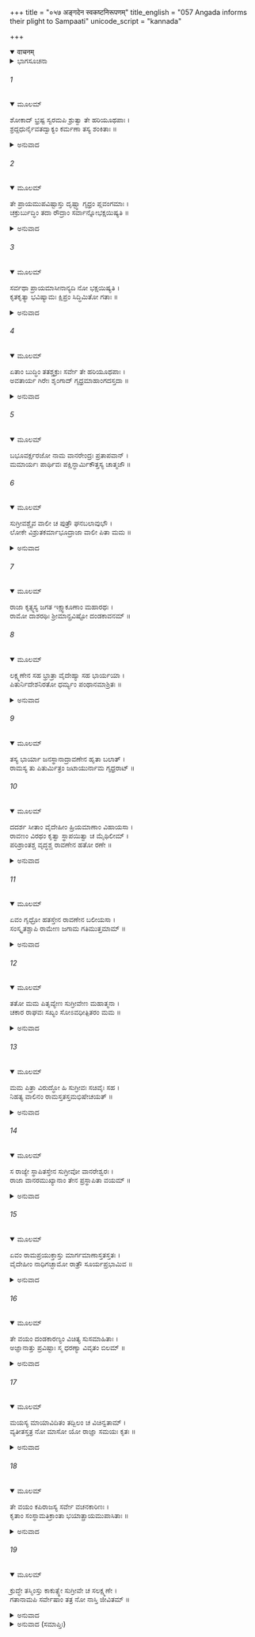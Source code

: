 +++
title = "०५७ अङ्गदेन स्वकष्टनिरूपणम्"
title_english = "057 Angada informs their plight to Sampaati"
unicode_script = "kannada"

+++
<details open><summary>वाचनम्</summary>

<div class="audioEmbed"  caption="श्रीराम-हरिसीताराममूर्ति-घनपाठिभ्यां वचनम्" src="https://archive.org/download/Ramayana-recitation-Sriram-harisItArAmamUrti-Ghanapaati-v2/Kanda_4/Kanda_4_KSK-057-Angada_informs_their_plight_to_Sampaati.mp3"></div>
</details>



<details><summary>ಭಾಗಸೂಚನಾ</summary>

ಅಂಗದನು ಸಂಪಾತಿಯನ್ನು ಪರ್ವತದಿಂದ ಕೆಳಗಿಳಿಸಿ ಜಟಾಯುವಿನ ಮರಣದ ಕಾರಣವನ್ನೂ, ರಾಮ-ಸುಗ್ರೀವರ ಸಖ್ಯವನ್ನು, ವಾಲಿಯ ವಧೆಯನ್ನು ತಿಳಿಸಿ, ತಮ್ಮ ಪ್ರಾಯೋಪವೇಶದ ಕಾರಣವನ್ನು ತಿಳಿಸಿದುದು
</details>

###### 1


<details open><summary>ಮೂಲಮ್</summary>

ಶೋಕಾದ್ ಭ್ರಷ್ಟ ಸ್ವರಮಪಿ ಶ್ರುತ್ವಾ ತೇ ಹರಿಯೂಥಪಾಃ ।  
ಶ್ರದ್ದಧುರ್ನೈವತದ್ವಾಕ್ಯಂ ಕರ್ಮಣಾ ತಸ್ಯ ಶಂಕಿತಾಃ ॥
</details>

<details><summary>ಅನುವಾದ</summary>

ಶೋಕದ ಕಾರಣದಿಂದ ವಿಕೃತ ಸ್ವರದಿಂದ ಹೇಳಿದ ಸಂಪಾತಿಯ ಮಾತನ್ನು ಕೇಳಿಯೂ ವಾನರ ಯೂಥಪತಿಗಳು ಅದನ್ನು ನಂಬಲಿಲ್ಲ; ಏಕೆಂದರೆ ಅವರು ಅವನ ಕರ್ಮದಿಂದ ಶಂಕಿತರಾಗಿದ್ದರು.॥1॥
</details>

###### 2


<details open><summary>ಮೂಲಮ್</summary>

ತೇ ಪ್ರಾಯಮುಪವಿಷ್ಟಾಸ್ತು ದೃಷ್ಟ್ವಾ ಗೃಧ್ರಂ ಪ್ಲವಂಗಮಾಃ ।  
ಚಕ್ರುರ್ಬುದ್ಧಿಂ ತದಾ ರೌದ್ರಾಂ ಸರ್ವಾನ್ನೋಭಕ್ಷಯಿಷ್ಯತಿ ॥
</details>

<details><summary>ಅನುವಾದ</summary>

ಆಮರಣ ಉಪವಾಸಕ್ಕಾಗಿ ಕುಳಿತಿರುವ ವಾನರರು ಆ ಗೃಧ್ರನನ್ನು ನೋಡಿ ‘ಇದು ನಮ್ಮೆಲ್ಲರನ್ನು ತಿಂದು ಬಿಡಲಿಕ್ಕಿಲ್ಲವಲ್ಲ’ ಎಂಬ ಭಯಂಕರ ಮಾತು ಯೋಚಿಸಿದರು.॥2॥
</details>

###### 3


<details open><summary>ಮೂಲಮ್</summary>

ಸರ್ವಥಾ ಪ್ರಾಯಮಾಸೀನಾನ್ಯದಿ ನೋ ಭಕ್ಷಯಿಷ್ಯತಿ ।  
ಕೃತಕೃತ್ಯಾ ಭವಿಷ್ಯಾಮಃ ಕ್ಷಿಪ್ರಂ ಸಿದ್ಧಿಮಿತೋ ಗತಾಃ ॥
</details>

<details><summary>ಅನುವಾದ</summary>

ಸರಿ, ನಾವಾದರೋ ಎಲ್ಲ ಪ್ರಕಾರದಿಂದ ಉಪವಾಸದ ವ್ರತವನ್ನು ಕೈಗೊಂಡು ಕುಳಿತಿದ್ದೇವೆ. ಈ ಪಕ್ಷಿಯು ನಮ್ಮನ್ನು ತಿಂದುಬಿಟ್ಟರೆ ನಮ್ಮ ಕಾರ್ಯವೂ ಆಗುವುದು. ನಮಗೆ ಬೇಗನೇ ಸಿದ್ಧಿ ದೊರಕುವುದು.॥3॥
</details>

###### 4


<details open><summary>ಮೂಲಮ್</summary>

ಏತಾಂ ಬುದ್ಧಿಂ ತತಶ್ಚಕ್ರುಃ ಸರ್ವೇ ತೇ ಹರಿಯೂಥಪಾಃ ।  
ಅವತಾರ್ಯ ಗಿರೇಃ ಶೃಂಗಾದ್ ಗೃಧ್ರಮಾಹಾಂಗದಸ್ತದಾ ॥
</details>

<details><summary>ಅನುವಾದ</summary>

ಮತ್ತೆ ಆ ಸಮಸ್ತ ವಾನರ ಯೂಥಪತಿಗಳು ಹೀಗೆ ನಿಶ್ಚಯಿಸಿ, ಆ ಗೃಧ್ರನನ್ನು ಆ ಪರ್ವತ ಶಿಖರದಿಂದ ಕೆಳಗಿಳಿಸಿ ಅಂಗದನು ಹೇಳಿದನು .॥4॥
</details>

###### 5


<details open><summary>ಮೂಲಮ್</summary>

ಬಭೂವರ್ಕ್ಷರಜೋ ನಾಮ ವಾನರೇಂದ್ರಃ ಪ್ರತಾಪವಾನ್ ।  
ಮಮಾರ್ಯಃ ಪಾರ್ಥಿವಃ ಪಕ್ಷಿನ್ಧಾರ್ಮಿಕೌತ್ತಸ್ಯ ಚಾತ್ಮಜೌ ॥
</details>

###### 6


<details open><summary>ಮೂಲಮ್</summary>

ಸುಗ್ರೀವಶ್ಚೈವ ವಾಲೀ ಚ ಪುತ್ರೌ ಘನಬಲಾವುಭೌ ।  
ಲೋಕೇ ವಿಶ್ರುತಕರ್ಮಾಭೂದ್ರಾಜಾ ವಾಲೀ ಪಿತಾ ಮಮ ॥
</details>

<details><summary>ಅನುವಾದ</summary>

ಪಕ್ಷಿರಾಜನೇ! ಮೊದಲು ಓರ್ವ ಪ್ರತಾಪಿ ಋಕ್ಷರಾಜನೆಂಬ ವಾನರ ರಾಜನಾಗಿ ಹೋಗಿದ್ದನು. ಋಕ್ಷರಾಜನು ನನಗೆ ತಾತನಾಗಬೇಕು. ಅವರಿಗೆ ವಾಲಿ ಮತ್ತು ಸುಗ್ರೀವರೆಂಬ ಇಬ್ಬರು ಧರ್ಮಾತ್ಮಾ ಪುತ್ರರಾದರು. ಅವರಲ್ಲಿ ವಾಲಿಯು ನನ್ನ ತಂದೆಯು. ಜಗತ್ತಿನಲ್ಲಿ ತನ್ನ ಪರಾಕ್ರಮದಿಂದ ಅವನ ಖ್ಯಾತಿ ಬಹಳವಾಗಿತ್ತು.॥5-6॥
</details>

###### 7


<details open><summary>ಮೂಲಮ್</summary>

ರಾಜಾ ಕೃತ್ಸ್ನಸ್ಯ ಜಗತ ಇಕ್ಷ್ವಾಕೂಣಾಂ ಮಹಾರಥಃ ।  
ರಾಮೋ ದಾಶರಥಿಃ ಶ್ರೀಮಾನ್ಪ್ರವಿಷ್ಟೋ ದಂಡಕಾವನಮ್ ॥
</details>

###### 8


<details open><summary>ಮೂಲಮ್</summary>

ಲಕ್ಷ್ಮಣೇನ ಸಹ ಭ್ರಾತ್ರಾ ವೈದೇಹ್ಯಾ ಸಹ ಭಾರ್ಯಯಾ ।  
ಪಿತುರ್ನಿದೇಶನಿರತೋ ಧರ್ಮ್ಯಂ ಪಂಥಾನಮಾಶ್ರಿತಃ ॥
</details>

<details><summary>ಅನುವಾದ</summary>

ಇಂದಿನಿಂದ ಕೆಲವು ವರ್ಷಗಳ ಹಿಂದೆ ಇಕ್ಷ್ವಾಕುವಂಶದ ಮಹಾರಥೀ ವೀರ, ಸಂಪೂರ್ಣ ಜಗತ್ತಿನ ರಾಜನಾದ ದಶರಥ ಕುಮಾರ ಶ್ರೀಮಾನ್ ರಾಮಚಂದ್ರನು ಪಿತೃವಾಕ್ಯಪಾಲನೆಯಲ್ಲಿ ತತ್ಪರನಾಗಿ, ಧರ್ಮಮಾರ್ಗವನ್ನು ಆಶ್ರಯಿಸಿ ದಂಡಕಾರಣ್ಯಕ್ಕೆ ಬಂದಿದ್ದನು. ಅವನೊಂದಿಗೆ ಅವನ ತಮ್ಮ ಲಕ್ಷ್ಮಣ ಮತ್ತು ಅವನ ಧರ್ಮಪತ್ನೀ ವಿದೇಹಕುಮಾರಿ ಸೀತೆಯೂ ಬಂದಿದ್ದಳು.॥7-8॥
</details>

###### 9


<details open><summary>ಮೂಲಮ್</summary>

ತಸ್ಯ ಭಾರ್ಯಾ ಜನಸ್ಥಾನಾದ್ರಾವಣೇನ ಹೃತಾ ಬಲಾತ್ ।  
ರಾಮಸ್ಯ ತು ಪಿತುರ್ಮಿತ್ರಂ ಜಟಾಯುರ್ನಾಮ ಗೃಧ್ರರಾಟ್ ॥
</details>

###### 10


<details open><summary>ಮೂಲಮ್</summary>

ದದರ್ಶ ಸೀತಾಂ ವೈದೇಹೀಂ ಹ್ರಿಯಮಾಣಾಂ ವಿಹಾಯಸಾ ।  
ರಾವಣಂ ವಿರಥಂ ಕೃತ್ವಾ ಸ್ಥಾಪಯಿತ್ವಾ ಚ ಮೈಥಿಲೀಮ್ ।  
ಪರಿಶ್ರಾಂತಶ್ಚ ವೃದ್ಧಶ್ಚ ರಾವಣೇನ ಹತೋ ರಣೇ ॥
</details>

<details><summary>ಅನುವಾದ</summary>

ಜನಸ್ಥಾನಕ್ಕೆ ಬಂದ ಮೇಲೆ ಅವನ ಪತ್ನೀ ಸೀತೆಯನ್ನು ರಾವಣನು ಬಲವಂತವಾಗಿ ಅಪಹರಿಸಿದನು. ಆಗ ಶ್ರೀರಾಮನ ತಂದೆಯ ಮಿತ್ರನಾಗಿದ್ದ ಗೃಧ್ರರಾಜ ಜಟಾಯುವು ರಾವಣನು ಆಕಾಶಮಾರ್ಗದಿಂದ ವೈದೇಹಿಯನ್ನು ಕೊಂಡುಹೋಗುವು ದನ್ನು ನೋಡಿದನು. ನೋಡುತ್ತಲೇ ಅವನು ರಾವಣನ ಮೇಲೆ ಎರಗಿದನು, ಅವನ ರಥವನ್ನು ಪುಡಿ-ಪುಡಿ ಮಾಡಿ, ಅವನು ಮೈಥಿಲಿಯನ್ನು ಸುರಕ್ಷಿತವಾಗಿ ಭೂಮಿಯಲ್ಲಿ ನಿಲ್ಲಿಸಿದನು, ಆದರೆ ಅವನು ವೃದ್ಧನಾಗಿದ್ದನು. ಯುದ್ಧ ಮಾಡುತ್ತಾ ಬಳಲಿ ಹೋಗಿ ಕೊನೆಗೆ ರಣರಂಗದಲ್ಲಿ ರಾವಣನ ಕೈಯಿಂದ ಕೊಲ್ಲಲ್ಪಟ್ಟನು.॥9-10॥
</details>

###### 11


<details open><summary>ಮೂಲಮ್</summary>

ಏವಂ ಗೃಧ್ರೋ ಹತಸ್ತೇನ ರಾವಣೇನ ಬಲೀಯಸಾ ।  
ಸಂಸ್ಕೃತಶ್ಚಾಪಿ ರಾಮೇಣ ಜಗಾಮ ಗತಿಮುತ್ತಮಾಮ್ ॥
</details>

<details><summary>ಅನುವಾದ</summary>

ಈ ಪ್ರಕಾರ ಮಹಾ ಬಲೀ ರಾವಣನಿಂದ ಜಟಾಯುವಿನ ವಧೆಯಾಯಿತು. ಸ್ವತಃ ಶ್ರೀರಾಮಚಂದ್ರನೇ ಅವನ ದಹನ ಸಂಸ್ಕಾರ ಮಾಡಿದನು ಮತ್ತು ಅವನು ಉತ್ತಮ ಗತಿಯನ್ನು ಪಡೆದನು.॥11॥
</details>

###### 12


<details open><summary>ಮೂಲಮ್</summary>

ತತೋ ಮಮ ಪಿತೃವ್ಯೇಣ ಸುಗ್ರೀವೇಣ ಮಹಾತ್ಮನಾ ।  
ಚಕಾರ ರಾಘವಃ ಸಖ್ಯಂ ಸೋಽವಧೀತ್ಪಿತರಂ ಮಮ ॥
</details>

<details><summary>ಅನುವಾದ</summary>

ಅನಂತರ ಶ್ರೀರಾಮನು ನನ್ನ ಚಿಕ್ಕಪ್ಪ ಮಹಾತ್ಮಾ ಸುಗ್ರೀವನೊಂದಿಗೆ ಮೈತ್ರಿ ಮಾಡಿಕೊಂಡನು. ಸುಗ್ರೀವನು ಹೇಳಿದಂತೆ ಶ್ರೀರಾಮನು ನನ್ನ ಪಿತನನ್ನು ವಧಿಸಿದನು.॥12॥
</details>

###### 13


<details open><summary>ಮೂಲಮ್</summary>

ಮಮ ಪಿತ್ರಾ ವಿರುದ್ಧೋ ಹಿ ಸುಗ್ರೀವಃ ಸಚಿವೈಃ ಸಹ ।  
ನಿಹತ್ಯ ವಾಲಿನಂ ರಾಮಸ್ತತಸ್ತಮಭಿಷೇಚಯತ್ ॥
</details>

<details><summary>ಅನುವಾದ</summary>

ನನ್ನ ತಂದೆಯು ಮಂತ್ರಿಗಳ ಸಹಿತ ಸುಗ್ರೀವನನ್ನು ರಾಜ್ಯಸುಖದಿಂದ ವಂಚಿತನಾಗಿಸಿದ್ದನು. ಅದಕ್ಕಾಗಿ ಶ್ರೀರಾಮ ಚಂದ್ರನು ನನ್ನ ತಂದೆ ವಾಲಿಯನ್ನು ಕೊಂದು ಸುಗ್ರೀವನಿಗೆ ಪಟ್ಟಾಭಿಷೇಕ ಮಾಡಿಸಿದನು.॥13॥
</details>

###### 14


<details open><summary>ಮೂಲಮ್</summary>

ಸ ರಾಜ್ಯೇ ಸ್ಥಾಪಿತಸ್ತೇನ ಸುಗ್ರೀವೋ ವಾನರೇಶ್ವರಃ ।  
ರಾಜಾ ವಾನರಮುಖ್ಯಾನಾಂ ತೇನ ಪ್ರಸ್ಥಾಪಿತಾ ವಯಮ್ ॥
</details>

<details><summary>ಅನುವಾದ</summary>

ಅವನೇ ಸುಗ್ರೀವನನ್ನು ವಾಲಿಯ ರಾಜ್ಯದಲ್ಲಿ ಸ್ಥಾಪಿಸಿದನು. ಈಗ ಸುಗ್ರೀವನೇ ವಾನರರ ಒಡೆಯನಾಗಿದ್ದಾನೆ. ಮುಖ್ಯ-ಮುಖ್ಯ ವಾನರರಿಗೂ ರಾಜ ನಾಗಿದ್ದಾನೆ. ಅವನು ನಮ್ಮನ್ನು ಸೀತಾನ್ವೇಷಣೆಗಾಗಿ ಕಳಿಸಿರುವನು.॥14॥
</details>

###### 15


<details open><summary>ಮೂಲಮ್</summary>

ಏವಂ ರಾಮಪ್ರಯುಕ್ತಾಸ್ತು ಮಾರ್ಗಮಾಣಾಸ್ತತಸ್ತತಃ ।  
ವೈದೇಹೀಂ ನಾಧಿಗಚ್ಛಾಮೋ ರಾತ್ರೌ ಸೂರ್ಯಪ್ರಭಾಮಿವ ॥
</details>

<details><summary>ಅನುವಾದ</summary>

ಈ ರೀತಿ ಶ್ರೀರಾಮನಿಂದ ಪ್ರೇರಿತರಾಗಿ ನಾವು ಅಲ್ಲಲ್ಲಿ ವಿದೇಹಕುಮಾರಿ ಸೀತೆಯನ್ನು ಹುಡುಕುತ್ತಾ ತಿರುಗಾಡುತ್ತಿದ್ದೇವೆ, ಆದರೆ ಇಷ್ಟರವರೆಗೆ ಅವಳು ಕಾಣಸಿಗಲಿಲ್ಲ. ರಾತ್ರಿಯಲ್ಲಿ ಸೂರ್ಯನ ದರ್ಶನವಾಗದಿರುವಂತೆಯೇ ನಮಗೆ ಈ ವನದಲ್ಲಿ ಜಾನಕಿಯ ದರ್ಶನವಾಗಲಿಲ್ಲ.॥15॥
</details>

###### 16


<details open><summary>ಮೂಲಮ್</summary>

ತೇ ವಯಂ ದಂಡಕಾರಣ್ಯಂ ವಿಚಿತ್ಯ ಸುಸಮಾಹಿತಾಃ ।  
ಅಜ್ಞಾನಾತ್ತು ಪ್ರವಿಷ್ಟಾಃ ಸ್ಮ ಧರಣ್ಯಾ ವಿವೃತಂ ಬಿಲಮ್ ॥
</details>

<details><summary>ಅನುವಾದ</summary>

ನಾವು ಮನಸ್ಸನ್ನು ಏಕಾಗ್ರಗೊಳಿಸಿ ದಂಡಕಾರಣ್ಯದಲ್ಲಿ ಚೆನ್ನಾಗಿ ಹುಡುಕುತ್ತಿರುವಾಗ, ತಿಳಿಯದೆ ಭೂಮಿಯೊಳಗಿನ ಒಂದು ಬಿಲದಲ್ಲಿ ನುಗ್ಗಿದೆವು.॥16॥
</details>

###### 17


<details open><summary>ಮೂಲಮ್</summary>

ಮಯಸ್ಯ ಮಾಯಾವಿದಿತಂ ತದ್ಬಿಲಂ ಚ ವಿಚಿನ್ವತಾಮ್ ।  
ವ್ಯತೀತಸ್ತತ್ರ ನೋ ಮಾಸೋ ಯೋ ರಾಜ್ಞಾ ಸಮಯಃ ಕೃತಃ ॥
</details>

<details><summary>ಅನುವಾದ</summary>

ಆ ಗುಹೆಯನ್ನು ಮಯಾಸುರನು ಮಾಯೆಯಿಂದ ನಿರ್ಮಿಸಿದ್ದನು. ಅದರಲ್ಲಿ ಹುಡುಕುತ್ತಾ-ಹುಡುಕುತ್ತಾ ನಮಗೆ ಒಂದು ತಿಂಗಳು ಕಳೆದು ಹೋಯಿತು. ಅದನ್ನು ಸುಗ್ರೀವರಾಜನು ನಾವು ಮರಳುವ ಅವಧಿಯನ್ನು ನಿಶ್ಚಯಿಸಿದ್ದನು.॥17॥
</details>

###### 18


<details open><summary>ಮೂಲಮ್</summary>

ತೇ ವಯಂ ಕಪಿರಾಜಸ್ಯ ಸರ್ವೇ ವಚನಕಾರಿಣಃ ।  
ಕೃತಾಂ ಸಂಸ್ಥಾಮತಿಕ್ರಾಂತಾ  ಭಯಾತ್ಪ್ರಾಯಮುಪಾಸಿತಾಃ ॥
</details>

<details><summary>ಅನುವಾದ</summary>

ನಾವೆಲ್ಲರೂ ಕಪಿರಾಜ ಸುಗ್ರೀವನ ಆಜ್ಞಾಕಾರಿಯಾಗಿದ್ದೇವೆ, ಆದರೂ ಅವನು ವಿಧಿಸಿದ ಅವಧಿಯನ್ನು ಮೀರಿದ್ದೇವೆ. ಆದ್ದರಿಂದ ಅವನ ಭಯದಿಂದ ನಾವು ಇಲ್ಲಿ ಆಮರಣ ಉಪವಾಸವನ್ನು ಮಾಡುತ್ತಿದ್ದೇವೆ.॥18॥
</details>

###### 19


<details open><summary>ಮೂಲಮ್</summary>

ಕ್ರುದ್ಧೇ ತಸ್ಮಿಂಸ್ತು ಕಾಕುತ್ಸ್ಥೇ ಸುಗ್ರೀವೇ ಚ ಸಲಕ್ಷ್ಮಣೇ ।  
ಗತಾನಾಮಪಿ ಸರ್ವೇಷಾಂ ತತ್ರ ನೋ ನಾಸ್ತಿ ಜೀವಿತಮ್ ॥
</details>

<details><summary>ಅನುವಾದ</summary>

ಕಕುತ್ಸ್ಥ ಕುಲಭೂಷಣ ಶ್ರೀರಾಮ-ಲಕ್ಷ್ಮಣ ಮತ್ತು ಸುಗ್ರೀವ ಮೂವರೂ ನಮ್ಮ ಮೇಲೆ ಕುಪಿತರಾಗುವರು. ಆ ಸ್ಥಿತಿಯಲ್ಲಿ ನಾವು ಅಲ್ಲಿಗೆ ಮರಳಿದ ಬಳಿಕ ಯಾರೂ ಬದುಕಿರಲಾರೆವು.॥19॥
</details>

<details><summary>ಅನುವಾದ (ಸಮಾಪ್ತಿಃ)</summary>

ಶ್ರೀ ವಾಲ್ಮೀಕಿವಿರಚಿತ ಆರ್ಷರಾಮಾಯಣ ಆದಿಕಾವ್ಯದ ಕಿಷ್ಕಿಂಧಾಕಾಂಡದ ಐವತ್ತೇಳನೆಯ ಸರ್ಗ ಸಂಪೂರ್ಣವಾಯಿತು. ॥57॥
</details>
